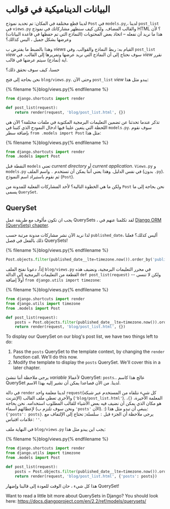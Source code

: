 # البيانات الديناميكية في قوالب

لدينا قطع مختلفة في المكان: تم تحديد نموذج `Post` في `models.py`,، لدينا `post_list` في `views.py` والقالب المضاف. ولكن كيف سنظهر مشاركاتك في نموذج HTML ؟ لأن هذا ما نريد أن نفعله – اتخاذ بعض المحتويات (النماذج التي تم حفظها في قاعدة البيانات) وعرضها بشكل جميل ، اليس كذالك؟

وهذا بالضبط ما يفترض ب *views* القيام به: ربط النماذج والقوالب. وفي `post_list` *view* سوف نحتاج إلى أن النماذج التي نريد عرضها وتمريرها إلى القالب. في *view* نقرر اية (نمادج) سيتم عرضها في قالب.

حسنا، كيف سوف نحقق ذلك؟

نحن بحاجة إلى فتح `blog/views.py`. وحتى الآن `post_list` *view* يبدو مثل هذا:

{% filename %}blog/views.py{% endfilename %}

```python
from django.shortcuts import render

def post_list(request):
    return render(request, 'blog/post_list.html', {})
```

تذكر عندما تحدثنا عن تضمين التعليمات البرمجية المكتوبة في ملفات مختلفة؟ الآن هي اللحظة التي يتعين علينا فيها ادخال النمودج الذي كتبنا في `models.py`. سوف نقوم بإضافة سطر `from .models import Post` مثل هذا:

{% filename %}blog/views.py{% endfilename %}

```python
from django.shortcuts import render
from .models import Post
```

النقطة قبل `models` تعني *current directory* أو *current application*. `Views.py` و `models.py` في نفس الدليل. وهذا يعني أننا يمكن أن تستخدم `.` واسم الملف (بدون `.py`). ثم نقوم باستيراد اسم النموذج (`Post`).

ولكن ما هي الخطوة التالية؟ لأخد المشاركات الفعلية للمدونة من `Post` نحن بحاجة إلى ما يسمى `QuerySet`.

## QuerySet

يجب ان تكون مألوف مع طريقة عمل QuerySets ، لقد تكلمنا عنهم في [Django ORM (QuerySets) chapter](../django_orm/README.md).

لذا نريد الآن نشر مشاركات مدونة مرتبة حسب `published_date`، أليس كذلك؟ فعلنا ذلك بالفعل في فصل QuerySets!

{% filename %}blog/views.py{% endfilename %}

```python
Post.objects.filter(published_date__lte=timezone.now()).order_by('published_date')
```

إذاً، دعونا نفتح الملف `blog/views.py` في محرر التعليمات البرمجية، ونضيف هذه القطعة من التعليمات البرمجية إلى الدالة `def post_list(request)` -- ولكن لا تنسى أولاً إضافة `from django.utils import timezone`:

{% filename %}blog/views.py{% endfilename %}

```python
from django.shortcuts import render
from django.utils import timezone
from .models import Post

def post_list(request):
    posts = Post.objects.filter(published_date__lte=timezone.now()).order_by('published_date')
    return render(request, 'blog/post_list.html', {})
```

To display our QuerySet on our blog's post list, we have two things left to do:

1. Pass the `posts` QuerySet to the template context, by changing the `render` function call. We'll do this now.
2. Modify the template to display the `posts` QuerySet. We'll cover this in a later chapter.

يرجى ملاحظة أننا ننشئ *variable* لأعمالا QuerySet: `posts`.. عالج هذا كاسم QuerySet لدينا. من الآن فصاعدا يمكن أن نشير إليه بهذا الاسم.

في دالة `render` لدينا معلمة واحد `request`(كل شيء نتلقاه من المستخدم عبر شبكة الإنترنت) والأخرى تعطي ملف القالب (`'blog/post_list.html'`). المعلمة الأخيرة، `{}`، هو مكان الذي يمكن أن نضيف فيه بعض الأشياء للقالب المطلوب استخدامه. نحن بحاجة لإعطائهم أسماء (ونحن سوف تلتزم ب `'posts'` الآن). :) ينبغي أن تبدو مثل هذا: `{'posts': posts}`. يرجى ملاحظة أن الجزء قبل `:` سلسلة; تحتاج إلى الإلتفاف مع علامات اقتباس: `''`.

في النهاية ملف `blog/views.py` يجب اين يبدو مثل هذا:

{% filename %}blog/views.py{% endfilename %}

```python
from django.shortcuts import render
from django.utils import timezone
from .models import Post

def post_list(request):
    posts = Post.objects.filter(published_date__lte=timezone.now()).order_by('published_date')
    return render(request, 'blog/post_list.html', {'posts': posts})
```

هذا كل شيء ، حان الوقت للعودة إلى قالبنا وإضهار QuerySet!

Want to read a little bit more about QuerySets in Django? You should look here: https://docs.djangoproject.com/en/2.2/ref/models/querysets/
